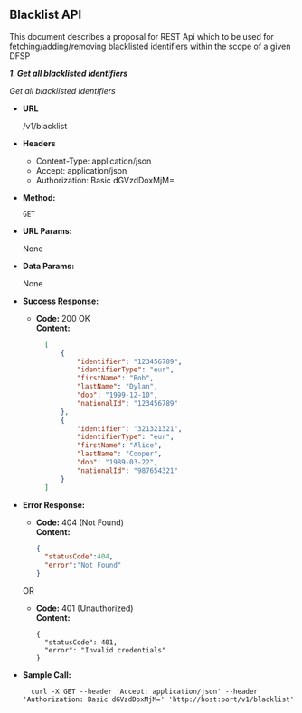 **Blacklist API**
----

This document describes a proposal for REST Api which to be used for fetching/adding/removing blacklisted identifiers within the scope of a given DFSP

***1. Get all blacklisted identifiers***

  *Get all blacklisted identifiers*

* **URL**

  /v1/blacklist

* **Headers**

  * Content-Type: application/json
  * Accept: application/json
  * Authorization: Basic dGVzdDoxMjM=

* **Method:**

  `GET`

* **URL Params:**

  None

* **Data Params:**

  None

* **Success Response:**

  * **Code:** 200 OK<br />
    **Content:**
    ```json
      [
          {
              "identifier": "123456789",
              "identifierType": "eur",
              "firstName": "Bob",
              "lastName": "Dylan",
              "dob": "1999-12-10",
              "nationalId": "123456789"
          },
          {
              "identifier": "321321321",
              "identifierType": "eur",
              "firstName": "Alice",
              "lastName": "Cooper",
              "dob": "1989-03-22",
              "nationalId": "987654321"
          }
      ]
    ```

* **Error Response:**

  * **Code:** 404 (Not Found)<br />
    **Content:**
    ```json
    {
      "statusCode":404,
      "error":"Not Found"
    }
    ```

  OR

  * **Code:** 401 (Unauthorized) <br />
    **Content:**
    ```
    {
      "statusCode": 401,
      "error": "Invalid credentials"
    }
    ```

* **Sample Call:**

  ```curl
    curl -X GET --header 'Accept: application/json' --header 'Authorization: Basic dGVzdDoxMjM=' 'http://host:port/v1/blacklist'
  ```
